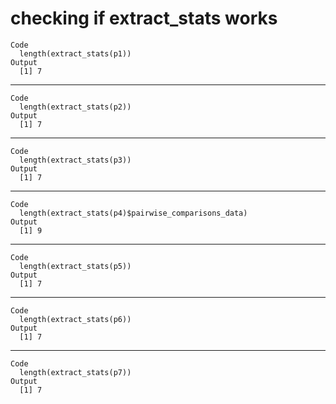 # checking if extract_stats works

    Code
      length(extract_stats(p1))
    Output
      [1] 7

---

    Code
      length(extract_stats(p2))
    Output
      [1] 7

---

    Code
      length(extract_stats(p3))
    Output
      [1] 7

---

    Code
      length(extract_stats(p4)$pairwise_comparisons_data)
    Output
      [1] 9

---

    Code
      length(extract_stats(p5))
    Output
      [1] 7

---

    Code
      length(extract_stats(p6))
    Output
      [1] 7

---

    Code
      length(extract_stats(p7))
    Output
      [1] 7

